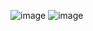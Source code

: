 ![image](https://github.com/Tinigrifi/EDMonitor/assets/29105888/7836db0c-eda6-448b-a94c-86be7aa72bc4)
![image](https://github.com/Tinigrifi/EDMonitor/assets/29105888/520d0e05-3cc3-483f-9ce4-7ebd50f9f665)
